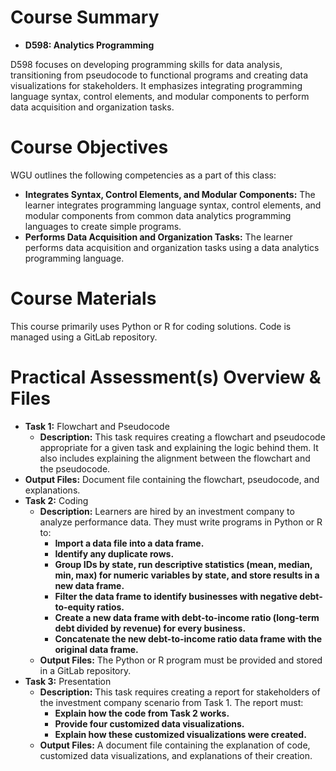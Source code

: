 # Course Summary
- **D598: Analytics Programming**

D598 focuses on developing programming skills for data analysis, transitioning from pseudocode to functional programs and creating data visualizations for stakeholders. It emphasizes integrating programming language syntax, control elements, and modular components to perform data acquisition and organization tasks.
# Course Objectives 
WGU outlines the following competencies as a part of this class:
- **Integrates Syntax, Control Elements, and Modular Components:** The learner integrates programming language syntax, control elements, and modular components from common data analytics programming languages to create simple programs.
- **Performs Data Acquisition and Organization Tasks:** The learner performs data acquisition and organization tasks using a data analytics programming language.
# Course Materials 
This course primarily uses Python or R for coding solutions. Code is managed using a GitLab repository.
# Practical Assessment(s) Overview & Files
- **Task 1:** Flowchart and Pseudocode
    - **Description:** This task requires creating a flowchart and pseudocode appropriate for a given task and explaining the logic behind them. It also includes explaining the alignment between the flowchart and the pseudocode.
- **Output Files:** Document file containing the flowchart, pseudocode, and explanations.
- **Task 2:** Coding
    - **Description:** Learners are hired by an investment company to analyze performance data. They must write programs in Python or R to:
        - **Import a data file into a data frame.**
        - **Identify any duplicate rows.**
        - **Group IDs by state, run descriptive statistics (mean, median, min, max) for numeric variables by state, and store results in a new data frame.**
        - **Filter the data frame to identify businesses with negative debt-to-equity ratios.**
        - **Create a new data frame with debt-to-income ratio (long-term debt divided by revenue) for every business.**
        - **Concatenate the new debt-to-income ratio data frame with the original data frame.**
    - **Output Files:** The Python or R program must be provided and stored in a GitLab repository.
- **Task 3:** Presentation
    - **Description:** This task requires creating a report for stakeholders of the investment company scenario from Task 1. The report must:
        - **Explain how the code from Task 2 works.**
        - **Provide four customized data visualizations.**
        - **Explain how these customized visualizations were created.**
    - **Output Files:** A document file containing the explanation of code, customized data visualizations, and explanations of their creation.
